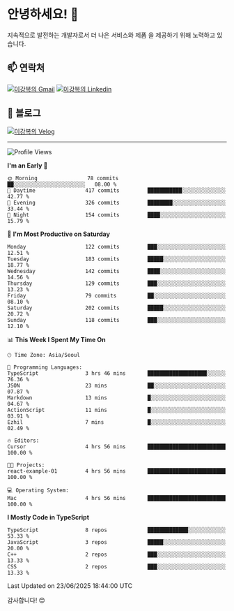 # 안녕하세요! 👋

지속적으로 발전하는 개발자로서 더 나은 서비스와 제품
을 제공하기 위해 노력하고 있습니다.

## 📫 연락처
[![이강복의 Gmail](https://img.shields.io/badge/Gmail-D14836?style=for-the-badge&logo=gmail&logoColor=white)](mailto:pmmm114@gmail.com)
[![이강복의 Linkedin](https://img.shields.io/badge/LinkedIn-0077B5?style=for-the-badge&logo=linkedin&logoColor=white)](https://www.linkedin.com/in/lkb0297)

## 📝 블로그
[![이강복의 Velog](https://img.shields.io/badge/Velog-ffffff?style=for-the-badge&logo=velog)](https://velog.io/@pmmm114/posts)

---
<!--START_SECTION:waka-->
![Profile Views](http://img.shields.io/badge/Profile%20Views-1-blue)

**I'm an Early 🐤** 

```text
🌞 Morning                78 commits          ██░░░░░░░░░░░░░░░░░░░░░░░   08.00 % 
🌆 Daytime                417 commits         ███████████░░░░░░░░░░░░░░   42.77 % 
🌃 Evening                326 commits         ████████░░░░░░░░░░░░░░░░░   33.44 % 
🌙 Night                  154 commits         ████░░░░░░░░░░░░░░░░░░░░░   15.79 % 
```
📅 **I'm Most Productive on Saturday** 

```text
Monday                   122 commits         ███░░░░░░░░░░░░░░░░░░░░░░   12.51 % 
Tuesday                  183 commits         █████░░░░░░░░░░░░░░░░░░░░   18.77 % 
Wednesday                142 commits         ████░░░░░░░░░░░░░░░░░░░░░   14.56 % 
Thursday                 129 commits         ███░░░░░░░░░░░░░░░░░░░░░░   13.23 % 
Friday                   79 commits          ██░░░░░░░░░░░░░░░░░░░░░░░   08.10 % 
Saturday                 202 commits         █████░░░░░░░░░░░░░░░░░░░░   20.72 % 
Sunday                   118 commits         ███░░░░░░░░░░░░░░░░░░░░░░   12.10 % 
```


📊 **This Week I Spent My Time On** 

```text
🕑︎ Time Zone: Asia/Seoul

💬 Programming Languages: 
TypeScript               3 hrs 46 mins       ███████████████████░░░░░░   76.36 % 
JSON                     23 mins             ██░░░░░░░░░░░░░░░░░░░░░░░   07.87 % 
Markdown                 13 mins             █░░░░░░░░░░░░░░░░░░░░░░░░   04.67 % 
ActionScript             11 mins             █░░░░░░░░░░░░░░░░░░░░░░░░   03.91 % 
Ezhil                    7 mins              █░░░░░░░░░░░░░░░░░░░░░░░░   02.49 % 

🔥 Editors: 
Cursor                   4 hrs 56 mins       █████████████████████████   100.00 % 

🐱‍💻 Projects: 
react-example-01         4 hrs 56 mins       █████████████████████████   100.00 % 

💻 Operating System: 
Mac                      4 hrs 56 mins       █████████████████████████   100.00 % 
```

**I Mostly Code in TypeScript** 

```text
TypeScript               8 repos             █████████████░░░░░░░░░░░░   53.33 % 
JavaScript               3 repos             █████░░░░░░░░░░░░░░░░░░░░   20.00 % 
C++                      2 repos             ███░░░░░░░░░░░░░░░░░░░░░░   13.33 % 
CSS                      2 repos             ███░░░░░░░░░░░░░░░░░░░░░░   13.33 % 
```




 Last Updated on 23/06/2025 18:44:00 UTC
<!--END_SECTION:waka-->

감사합니다! 😊
